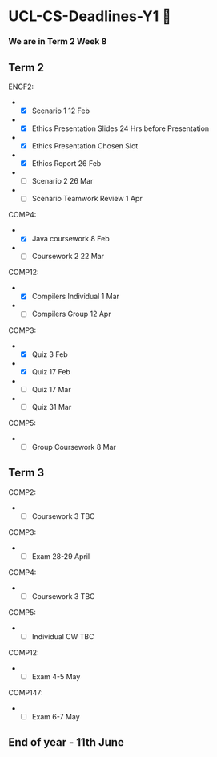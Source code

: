 # UCL-CS-Deadlines-Y1 :rocket:
### We are in Term 2 Week 8

## Term 2

ENGF2: 
* - [x] Scenario 1  12 Feb 
* - [x] Ethics Presentation Slides 24 Hrs before Presentation
* - [x] Ethics Presentation  Chosen Slot
* - [x] Ethics Report  26 Feb 
* - [ ] Scenario 2  26 Mar
* - [ ] Scenario Teamwork Review 1 Apr

COMP4: 
* - [x] Java coursework  8 Feb 
* - [ ] Coursework 2  22 Mar

COMP12: 
* - [x] Compilers Individual  1 Mar 
* - [ ] Compilers Group 12 Apr

COMP3:
* - [x] Quiz  3 Feb 
* - [x] Quiz  17 Feb 
* - [ ] Quiz  17 Mar
* - [ ] Quiz  31 Mar

COMP5:
* - [ ] Group Coursework  8 Mar 

## Term 3 

COMP2:
* - [ ] Coursework 3  TBC

COMP3:
* - [ ] Exam  28-29 April

COMP4:
* - [ ] Coursework 3  TBC

COMP5:
* - [ ] Individual CW  TBC

COMP12:
* - [ ] Exam  4-5 May

COMP147:
* - [ ] Exam  6-7 May

## End of year - 11th June

